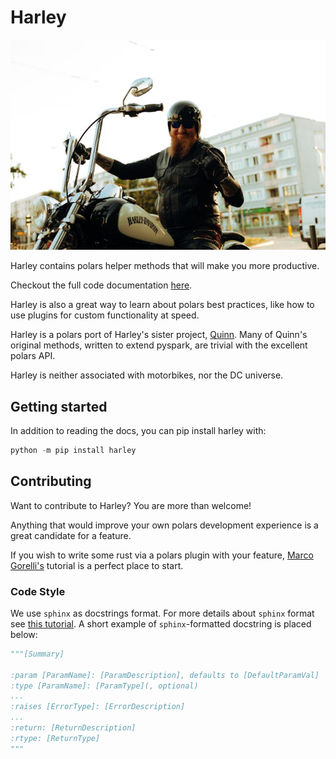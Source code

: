 # Harley

![harley logo](images/harley.jpg)

Harley contains polars helper methods that will make you more productive.

Checkout the full code documentation [here](https://tomburdge.github.io/harley/reference/harley).

Harley is also a great way to learn about polars best practices, like how to use plugins for custom functionality at speed.

Harley is a polars port of Harley's sister project, [Quinn](https://github.com/MrPowers/quinn). 
Many of Quinn's original methods, written to extend pyspark, are trivial with the excellent polars API.

Harley is neither associated with motorbikes, nor the DC universe.

## Getting started
In addition to reading the docs, you can pip install harley with:
```python
python -m pip install harley
```


## Contributing

Want to contribute to Harley?
You are more than welcome!

Anything that would improve your own polars development experience is a great candidate for a feature.

If you wish to write some rust via a polars plugin with your feature, [Marco Gorelli's](https://marcogorelli.github.io/polars-plugins-tutorial/) tutorial is a perfect place to start.

### Code Style

We use `sphinx` as docstrings format. For more details about `sphinx` format see [this tutorial](https://sphinx-rtd-tutorial.readthedocs.io/en/latest/docstrings.html). A short example of `sphinx`-formatted docstring is placed below:

```python
"""[Summary]

:param [ParamName]: [ParamDescription], defaults to [DefaultParamVal]
:type [ParamName]: [ParamType](, optional)
...
:raises [ErrorType]: [ErrorDescription]
...
:return: [ReturnDescription]
:rtype: [ReturnType]
"""
```